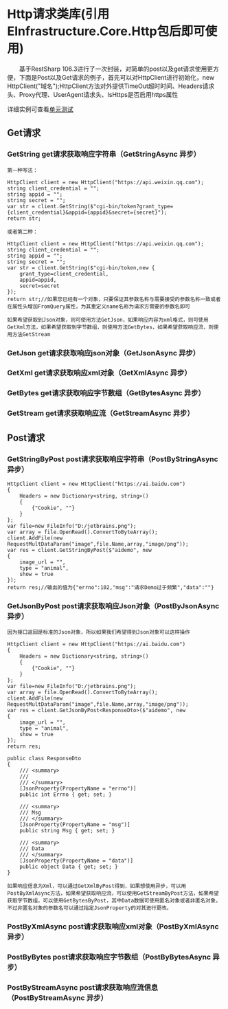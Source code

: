 # Http请求类库(引用EInfrastructure.Core.Http包后即可使用)

&emsp;&emsp;基于RestSharp 106.3进行了一次封装，对简单的post以及get请求使用更方便，下面是Post以及Get请求的例子，首先可以对HttpClient进行初始化，new HttpClient("域名");HttpClient方法对外提供TimeOut超时时间、Headers请求头、Proxy代理、UserAgent请求头、IsHttps是否启用https属性

详细实例可查看<a target="_blank" href="https://github.com/zhenlei520/System.Extension.Core/blob/release/features-2.0/src/Infrastructure/test/EInfrastructure.Core.Test/HttpCommonUnitTest.cs">单元测试</a>

## Get请求

### GetString get请求获取响应字符串（GetStringAsync 异步）

    第一种写法：

    HttpClient client = new HttpClient("https://api.weixin.qq.com");
    string client_credential = "";
    string appid = "";
    string secret = "";
    var str = client.GetString($"cgi-bin/token?grant_type={client_credential}&appid={appid}&secret={secret}");
    return str;

    或者第二种：

    HttpClient client = new HttpClient("https://api.weixin.qq.com");
    string client_credential = "";
    string appid = "";
    string secret = "";
    var str = client.GetString($"cgi-bin/token,new {
        grant_type=client_credential,
        appid=appid,
        secret=secret
    });
    return str;//如果您已经有一个对象，只要保证其参数名称与需要接受的参数名称一致或者在属性头增加FromQuery属性，为其重定义name名称为请求方需要的参数名即可

    如果希望获取到Json对象，则可使用方法GetJson，如果响应内容为xml格式，则可使用GetXml方法，如果希望获取到字节数组，则使用方法GetBytes，如果希望获取响应流，则使用方法GetStream

### GetJson get请求获取响应json对象（GetJsonAsync 异步）

### GetXml get请求获取响应xml对象（GetXmlAsync 异步）

### GetBytes get请求获取响应字节数组（GetBytesAsync 异步）

### GetStream get请求获取响应流（GetStreamAsync 异步）

## Post请求

### GetStringByPost post请求获取响应字符串（PostByStringAsync 异步）

    HttpClient client = new HttpClient("https://ai.baidu.com")
    {
        Headers = new Dictionary<string, string>()
        {
            {"Cookie", ""}
        }
    };
    var file=new FileInfo("D:/jetbrains.png");
    var array = file.OpenRead().ConvertToByteArray();
    client.AddFile(new RequestMultDataParam("image",file.Name,array,"image/png"));
    var res = client.GetStringByPost($"aidemo", new
    {
        image_url = "",
        type = "animal",
        show = true
    });
    return res;//输出的值为{"errno":102,"msg":"请求Demo过于频繁","data":""}


### GetJsonByPost post请求获取响应Json对象（PostByJsonAsync 异步）

    因为接口返回是标准的Json对象，所以如果我们希望得到Json对象可以这样操作

    HttpClient client = new HttpClient("https://ai.baidu.com")
    {
        Headers = new Dictionary<string, string>()
        {
            {"Cookie", ""}
        }
    };
    var file=new FileInfo("D:/jetbrains.png");
    var array = file.OpenRead().ConvertToByteArray();
    client.AddFile(new RequestMultDataParam("image",file.Name,array,"image/png"));
    var res = client.GetJsonByPost<ResponseDto>($"aidemo", new
    {
        image_url = "",
        type = "animal",
        show = true
    });
    return res;

    public class ResponseDto
    {
        /// <summary>
        ///
        /// </summary>
        [JsonProperty(PropertyName = "errno")]
        public int Errno { get; set; }

        /// <summary>
        /// Msg
        /// </summary>
        [JsonProperty(PropertyName = "msg")]
        public string Msg { get; set; }

        /// <summary>
        /// Data
        /// </summary>
        [JsonProperty(PropertyName = "data")]
        public object Data { get; set; }
    }

    如果响应信息为Xml，可以通过GetXmlByPost得到，如果想使用异步，可以用PostByXmlAsync方法，如果希望获取响应流，可以使用GetStreamByPost方法，如果希望获取字节数组，可以使用GetBytesByPost，其中Data数据可使用匿名对象或者非匿名对象，不过非匿名对象的参数名可以通过指定JsonProperty的对其进行更改。

### PostByXmlAsync post请求获取响应xml对象（PostByXmlAsync 异步）

### PostByBytes post请求获取响应字节数组（PostByBytesAsync 异步）

### PostByStreamAsync post请求获取响应流信息（PostByStreamAsync 异步）




